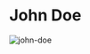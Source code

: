 # John Doe
![john-doe](https://user-images.githubusercontent.com/55322079/128282736-98e20191-5ba1-49fa-9b8a-85257d4fc6f4.jpg)
